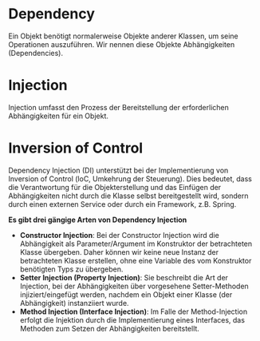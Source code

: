 # Dependency
Ein Objekt benötigt normalerweise Objekte anderer Klassen, um seine Operationen auszuführen. 
Wir nennen diese Objekte Abhängigkeiten (Dependencies). 

# Injection
Injection umfasst den Prozess der Bereitstellung  der erforderlichen Abhängigkeiten für ein Objekt. 

# Inversion of Control
Dependency Injection (DI) unterstützt bei der Implementierung von Inversion of Control (loC, Umkehrung der Steuerung). 
Dies bedeutet, dass die Verantwortung für die Objekterstellung und das Einfügen der Abhängigkeiten nicht durch die 
Klasse selbst bereitgestellt wird, sondern durch einen externen Service oder durch ein Framework, z.B. Spring.

**Es gibt drei gängige Arten von Dependency Injection**
* **Constructor Injection**: Bei der Constructor Injection wird die Abhängigkeit als Parameter/Argument im Konstruktor der betrachteten Klasse übergeben. Daher können wir keine neue Instanz der betrachteten Klasse erstellen, ohne eine Variable des vom Konstruktor benötigten Typs zu übergeben. 
* **Setter Injection (Property Injection)**: Sie beschreibt die Art der Injection, bei der Abhängigkeiten über vorgesehene Setter-Methoden injiziert/eingefügt werden, nachdem ein Objekt einer Klasse (der Abhängigkeit) instanziiert wurde. 
* **Method Injection (Interface Injection)**: Im Falle der Method-Injection erfolgt die Injektion durch die Implementierung eines Interfaces, das Methoden zum Setzen der Abhängigkeiten bereitstellt. 

